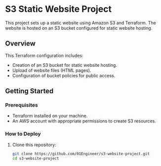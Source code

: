# S3 Static Website Project

This project sets up a static website using Amazon S3 and Terraform. The website is hosted on an S3 bucket configured for static website hosting.

## Overview

This Terraform configuration includes:
- Creation of an S3 bucket for static website hosting.
- Upload of website files (HTML pages).
- Configuration of bucket policies for public access.

## Getting Started

### Prerequisites
- Terraform installed on your machine.
- An AWS account with appropriate permissions to create S3 resources.

### How to Deploy
1. Clone this repository:
   ```bash
   git clone https://github.com/01Engineer/s3-website-project.git
   cd s3-website-project